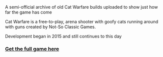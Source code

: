 A semi-official archive of old Cat Warfare builds uploaded to show just how far the game has come

Cat Warfare is a free-to-play, arena shooter with goofy cats running around with guns created by Not-So Classic Games.

Development began in 2015 and still continues to this day

### [Get the full game here](https://www.notsoclassicgames.com/games/cat-warfare)
